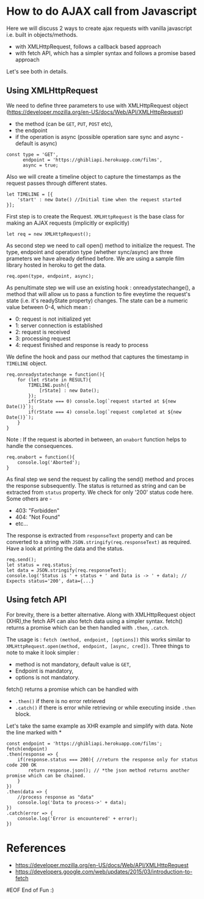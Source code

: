 # How to do AJAX call from Javascript
Here we will discuss 2 ways to create ajax requests with vanilla javascript i.e. built in objects/methods.
- with XMLHttpRequest, follows a callback based approach
- with fetch API, which has a simpler syntax and follows a promise based approach

Let's see both in details.
## Using XMLHttpRequest

We need to define three parameters to use with XMLHttpRequest object (https://developer.mozilla.org/en-US/docs/Web/API/XMLHttpRequest)
- the method (can be ```GET```, ```PUT```, ```POST``` etc),
- the endpoint
- if the operation is async (possible operation sare sync and async - default is async)

```
const type = 'GET',
      endpoint = 'https://ghibliapi.herokuapp.com/films',
      async = true;
```

Also we will create a timeline object to capture the timestamps as the request passes through different states.
```
let TIMELINE = [{
    'start' : new Date() //Initial time when the request started
}];    
```

First step is to create the Request. ```XMLHttpRequest``` is the base class for making an AJAX requests (implicitly or explicitly)

```
let req = new XMLHttpRequest();
```

As second step we need to call open() method to initialize the request. The type, endpoint and operation type (whether sync/async) are three prameters we have already defined before. We are using a sample film library hosted in heroku to get the data.
```
req.open(type, endpoint, async);
```

As penultimate step we will use an existing hook : onreadystatechange(), a method that will allow us to pass a function to fire eveytime the 
request's state (i.e. it's readyState property) changes. The state can be a numeric value between 0-4, which mean :
- 0: request is not initialized yet
- 1: server connection is established
- 2: request is received
- 3: processing request
- 4: request finished and response is ready to process

We define the hook and pass our method that captures the timestamp in ```TIMELINE``` object.
```
req.onreadystatechange = function(){
    for (let rState in RESULT){
        TIMELINE.push({
            [rState] : new Date();
        });
        if(rState === 0) console.log(`request started at ${new Date()}`);
        if(rState === 4) console.log(`request completed at ${new Date()}`);
    }
}
```
Note : If the request is aborted in between, an ```onabort``` function helps to handle the consequences.
```
req.onabort = function(){
    console.log('Aborted');
}
```

As final step we send the request by calling the send() method and proces the response subsequently.  The status is returned as string and can be extracted from ```status``` property.  We check for only '200' status code here. Some others are - 
- 403: "Forbidden"
- 404: "Not Found"
- etc...

The response is extracted from ```responseText``` property and can be converted to a string with ```JSON.stringify(req.responseText)``` as required. Have a look at printing the data and the status.

```
req.send();
let status = req.status;
let data = JSON.stringify(req.responseText);
console.log('Status is ' + status + ' and Data is -> ' + data); //  Expects status='200', data={...}
```

## Using fetch API

For brevity, there is a better alternative. Along with XMLHttpRequest object (XHR),the fetch API can also fetch data using a simpler syntax. fetch() returns a promise which can be then handled with ```.then```, ```.catch```.

The usage is :
```fetch (method, endpoint, [options])``` this works similar to ```XMLHttpRequest.open(method, endpoint, [async, cred])```.
Three things to note to make it look simpler :
- method is not mandatory, default value is ```GET```,
- Endpoint is mandatory,
- options is not mandatory.

fetch() returns a promise which can be handled with 
- ```.then()``` if there is no error retrieved
- ```.catch()``` if there is error while retrieving or while executing inside ```.then``` block.

Let's take the same example as XHR example and simplify with data. Note the line marked with *

```
const endpoint = 'https://ghibliapi.herokuapp.com/films';
fetch(endpoint)
.then(response => {
    if(response.status === 200){ //return the response only for status code 200 OK
        return response.json(); // *the json method returns another promise which can be chained.
    }
})
.then(data => {
    //process response as "data"
    console.log('Data to process->' + data);
})
.catch(error => {
    console.log('Error is encountered' + error);
})
```

# References
- https://developer.mozilla.org/en-US/docs/Web/API/XMLHttpRequest
- https://developers.google.com/web/updates/2015/03/introduction-to-fetch

#EOF End of Fun :)
